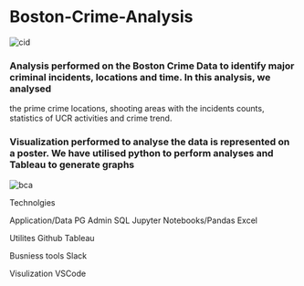 # Boston-Crime-Analysis

![cid](https://user-images.githubusercontent.com/25044358/38277221-a227c6b6-3765-11e8-9147-22b33b943c58.png)

### Analysis performed on the Boston Crime Data to identify major criminal incidents, locations and time. In this analysis, we analysed 
the prime crime locations, shooting areas with the incidents counts, statistics of UCR activities and crime trend.

### Visualization performed to analyse the data is represented on a poster. We have utilised python to perform analyses and Tableau to generate graphs 

![bca](https://user-images.githubusercontent.com/25044358/38277637-29741aa6-3767-11e8-98e2-7393aa2c668c.jpeg)

Technolgies 

Application/Data
PG Admin SQL
Jupyter Notebooks/Pandas
Excel

Utilites
Github
Tableau

Busniess tools
Slack

Visulization
VSCode
